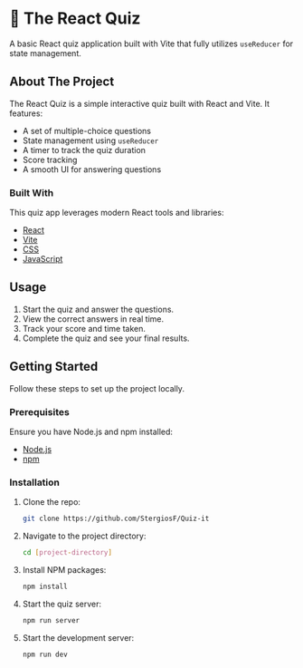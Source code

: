 # 🧠 The React Quiz 

A basic React quiz application built with Vite that fully utilizes `useReducer` for state management.

## About The Project

The React Quiz is a simple interactive quiz built with React and Vite. It features:

- A set of multiple-choice questions
- State management using `useReducer`
- A timer to track the quiz duration
- Score tracking
- A smooth UI for answering questions

### Built With

This quiz app leverages modern React tools and libraries:

- [React](https://reactjs.org/)
- [Vite](https://vitejs.dev/)
- [CSS](https://developer.mozilla.org/en-US/docs/Web/CSS)
- [JavaScript](https://developer.mozilla.org/en-US/docs/Web/JavaScript)

## Usage

1. Start the quiz and answer the questions.
2. View the correct answers in real time.
3. Track your score and time taken.
4. Complete the quiz and see your final results.

## Getting Started

Follow these steps to set up the project locally.

### Prerequisites

Ensure you have Node.js and npm installed:

- [Node.js](https://nodejs.org/)
- [npm](https://www.npmjs.com/)

### Installation

1. Clone the repo:

   ```bash
   git clone https://github.com/StergiosF/Quiz-it
   ```

2. Navigate to the project directory:

   ```bash
   cd [project-directory]
   ```

3. Install NPM packages:

   ```bash
   npm install
   ```

4. Start the quiz server:

   ```bash
   npm run server
   ```

5. Start the development server:

   ```bash
   npm run dev
   ```
